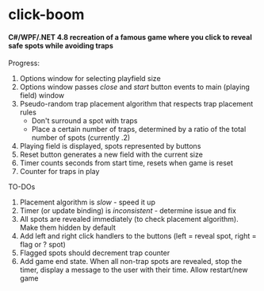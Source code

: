 # click-boom

#### C#/WPF/.NET 4.8 recreation of a famous game where you click to reveal safe spots while avoiding traps

Progress:
1. Options window for selecting playfield size
2. Options window passes *close* and *start* button events to main (playing field) window
3. Pseudo-random trap placement algorithm that respects trap placement rules
    - Don't surround a spot with traps
    - Place a certain number of traps, determined by a ratio of the total number of spots (currently .2)
4. Playing field is displayed, spots represented by buttons
5. Reset button generates a new field with the current size
6. Timer counts seconds from start time, resets when game is reset
7. Counter for traps in play

TO-DOs
1. Placement algorithm is *slow* - speed it up
2. Timer (or update binding) is *inconsistent* - determine issue and fix
3. All spots are revealed immediately (to check placement algorithm). Make them hidden by default
4. Add left and right click handlers to the buttons (left = reveal spot, right = flag or ? spot)
5. Flagged spots should decrement trap counter
6. Add game end state. When all non-trap spots are revealed, stop the timer, display a message to the user with their time. Allow restart/new game
